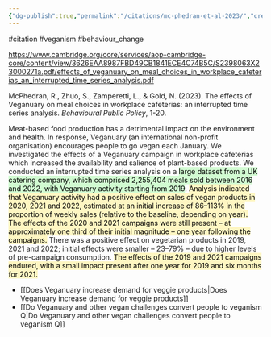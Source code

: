 ```yaml
---
{"dg-publish":true,"permalink":"/citations/mc-phedran-et-al-2023/","created":"2025-10-23T17:42:46.535+01:00","updated":"2025-10-23T18:06:08.945+01:00"}
---
```


#citation #veganism #behaviour_change 

https://www.cambridge.org/core/services/aop-cambridge-core/content/view/3626EAA8987FBD49CB1841ECE4C74B5C/S2398063X23000271a.pdf/effects_of_veganuary_on_meal_choices_in_workplace_cafeterias_an_interrupted_time_series_analysis.pdf

McPhedran, R., Zhuo, S., Zamperetti, L., & Gold, N. (2023). The effects of Veganuary on meal choices in workplace cafeterias: an interrupted time series analysis. _Behavioural Public Policy_, 1-20.

Meat-based food production has a detrimental impact on the environment and health. In response, Veganuary (an international non-profit organisation) encourages people to go vegan each January. We investigated the effects of a Veganuary campaign in workplace cafeterias which increased the availability and salience of plant-based products. We conducted an interrupted time series analysis on a <mark style="background: #BBFABBA6;">large dataset from a UK catering company, which comprised 2,255,404 meals sold between 2016 and 2022, with Veganuary activity starting from 2019</mark>. <mark style="background: #FFF3A3A6;">Analysis indicated that Veganuary activity had a positive effect on sales of vegan products in 2020, 2021 and 2022, estimated at an initial increase of 86–113% in the proportion of weekly sales (relative to the baseline, depending on year).</mark> <mark style="background: #FFF3A3A6;">The effects of the 2020 and 2021 campaigns were still present – at approximately one third of their initial magnitude – one year following the campaigns.</mark> There was a positive effect on vegetarian products in 2019, 2021 and 2022; initial effects were smaller – 23–79% – due to higher levels of pre-campaign consumption. <mark style="background: #FFF3A3A6;">The effects of the 2019 and 2021 campaigns endured, with a small impact present after one year for 2019 and six months for 2021.</mark>

- [[Does Veganuary increase demand for veggie products\|Does Veganuary increase demand for veggie products]]
- [[Do Veganuary and other vegan challenges convert people to veganism Q\|Do Veganuary and other vegan challenges convert people to veganism Q]]